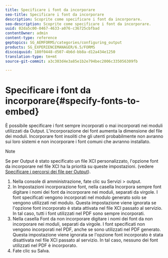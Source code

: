 ```yaml
---
title: Specificare i font da incorporare
seo-title: Specificare i font da incorporare
description: Scoprite come specificare i font da incorporare.
seo-description: Scoprite come specificare i font da incorporare.
uuid: 02da5c00-0467-4633-a076-c36725cbfbad
contentOwner: admin
content-type: reference
geptopics: SG_AEMFORMS/categories/configuring_output
products: SG_EXPERIENCEMANAGER/6.5/FORMS
discoiquuid: 180f0448-d507-4b6d-bb8a-d12a434e1250
translation-type: tm+mt
source-git-commit: a3c303d4e3a85e1b2e794bec2006c335056309fb

---
```



# Specificare i font da incorporare{#specify-fonts-to-embed}

È possibile specificare i font sempre incorporati o mai incorporati nei moduli utilizzati da Output. L&#39;incorporazione dei font aumenta la dimensione del file dei moduli. Incorporare font insoliti che gli utenti probabilmente non avranno sui loro sistemi e non incorporare i font comuni che avranno installato.

>[!NOTE]
>
>Se per Output è stato specificato un file XCI personalizzato, l&#39;opzione font da incorporare nel file XCI ha la priorità su queste impostazioni. (vedere [Specificare i percorsi dei file per Output](/help/forms/using/admin-help/specify-file-locations-output.md#specify-file-locations-for-output)).

1. Nella console di amministrazione, fate clic su Servizi > output.
1. In Impostazioni incorporazione font, nella casella Incorpora sempre font digitare i nomi dei font da incorporare nei moduli, separati da virgole. I font specificati vengono incorporati nel modulo generato solo se vengono utilizzati nel modulo. Questa impostazione viene ignorata se l&#39;opzione font incorporato è stata attivata nel file XCI passato al servizio. In tal caso, tutti i font utilizzati nel PDF sono sempre incorporati.
1. Nella casella Font da non incorporare digitare i nomi dei font da non incorporare nei moduli, separati da virgole. I font specificati non vengono incorporati nel PDF, anche se sono utilizzati nel PDF generato. Questa impostazione viene ignorata se l&#39;opzione font incorporato è stata disattivata nel file XCI passato al servizio. In tal caso, nessuno dei font utilizzati nel PDF è incorporato.
1. Fate clic su Salva.

